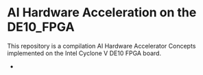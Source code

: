 # AI Hardware Acceleration on the DE10_FPGA

This repository is a compilation AI Hardware Accelerator Concepts implemented on the Intel Cyclone V DE10 FPGA board. 


* 

